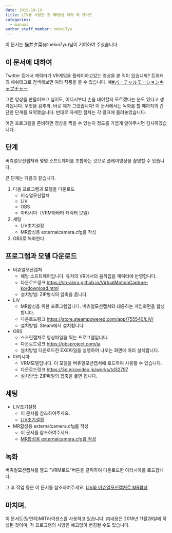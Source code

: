 ```yaml
---
date: 2019-10-19
title: LIV를 사용한 첫 MR영상 제작 퀵 가이드
categories:
  - manual
author_staff_member: nekoi7yu
---
```


이 문서는 猫井夕菜(@nekoi7yu)님이 기여하여 주셨습니다

## 이 문서에 대하여

Twitter 등에서 캐릭터가 VR게임을 플레이하고있는 영상을 본 적이 있습니까?
트위터의 해쉬태그로 검색해보면 여러 작품을 볼 수 있습니다. 예[#バーチャルモーションキャプチャー](https://twitter.com/search?q=%23%E3%83%90%E3%83%BC%E3%83%81%E3%83%A3%E3%83%AB%E3%83%A2%E3%83%BC%E3%82%B7%E3%83%A7%E3%83%B3%E3%82%AD%E3%83%A3%E3%83%97%E3%83%81%E3%83%A3%E3%83%BC)

그런 영상을 만들어보고 싶어도, 어디서부터 손을 대야할지 모르겠다는 분도 있다고 생각됩니다. 무엇을 감추랴, 바로 제가 그랬습니다! 이 문서에서는 녹화를 할 때까지의 간단한 단계를 요약했습니다. 반대로 자세한 절차는 각 링크에 올려놓았습니다.

어떤 프로그램을 준비하면 영상을 찍을 수 있는지 정도를 가볍게 알아주시면 감사하겠습니다.


## 단계

버츄얼모션캡쳐와 몇몇 소프트웨어를 조합하는 것으로 플레이영상을 촬영할 수 있습니다.

큰 단계는 다음과 같습니다.

1. 다음 프로그램과 모델을 다운로드
   * 버츄얼모션캡쳐
   * LIV
   * OBS
   * 아리시아（VRM아바타 캐릭터 모델）
1. 세팅
   * LIV초기설정
   * MR합성용 externalcamera.cfg를 작성
1. OBS로 녹화한다

## 프로그램과 모델 다운로드

* 버츄얼모션캡쳐
  * 해당 소프트웨어입니다. 유저의 VR에서의 움직입을 캐릭터에 반영합니다.
  * 다운로드링크
https://sh-akira.github.io/VirtualMotionCapture-ko/download.html
  * 설치방법:
ZIP형식의 압축을 풉니다.
* LIV
  * MR합성을 위한 프로그램입니다. 버츄얼모션캡쳐와 대응하는 게임화면을 합성합니다.
  * 다운로드링크
https://store.steampowered.com/app/755540/LIV/ 
  * 설치방법:
Steam에서 설치합니다.
* OBS
  * 스크린캡쳐로 영상파일을 찍는 프로그램입니다.
  * 다운로드링크
https://obsproject.com/ja
  * 설치방법
다운로드한 EXE파일을 실행하여 나오는 화면에 따라 설치합니다.
* 아리시아
  * VRM모델입니다. 이 모델을 버츄얼모션캡쳐에 로드하여 사용할 수 있습니다.
  * 다운로드링크
https://3d.nicovideo.jp/works/td32797
  * 설치방법:
ZIP파일의 압축을 풀면 됩니다.

## 세팅

* LIV초기설정
  * 이 문서를 참조하여주세요.
  *  [LIV초기설정](https://sh-akira.github.io/VirtualMotionCapture-ko/manual/LIV%E3%81%AE%E5%88%9D%E6%9C%9F%E8%A8%AD%E5%AE%9A.html)
* MR합성용 externalcamera.cfg를 작성
  * 이 문서를 참조하여주세요.
  * [MR합성용 externalcamera.cfg를 작성](https://sh-akira.github.io/VirtualMotionCapture-ko/manual/MR%E5%90%88%E6%88%90%E7%94%A8%E3%81%AEexternalcamera.cfg%E3%81%AE%E4%BD%9C%E6%88%90.html)

## 녹화
버츄얼모션캡쳐를 열고 "VRM로드"버튼을 클릭하여 다운로드한 아리시아를 로드합니다.

그 후 작업 등은 이 문서를 참조하여주세요.
[LIV와 버츄얼모션캡쳐로 MR합성](https://sh-akira.github.io/VirtualMotionCapture-ko/manual/LIV%E3%81%A8%E3%83%90%E3%83%BC%E3%83%81%E3%83%A3%E3%83%AB%E3%83%A2%E3%83%BC%E3%82%B7%E3%83%A7%E3%83%B3%E3%82%AD%E3%83%A3%E3%83%97%E3%83%81%E3%83%A3%E3%83%BC%E3%81%A7MR%E5%90%88%E6%88%90.html)


## 마치며.
이 문서도(당연히)MIT라이센스를 사용하고 있습니다.
内내용은 2018년 11월28일에 작성된 것이며, 각 프로그램의 사양은 예고없이 변경될 수도 있습니다.

